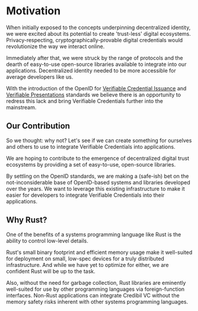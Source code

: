 # Motivation

When initially exposed to the concepts underpinning decentralized identity, we were excited about its potential to create 'trust-less' digital ecosystems. Privacy-respecting, cryptographically-provable digital credentials would revolutionize the way we interact online.

Immediately after that, we were struck by the range of protocols and the dearth of easy-to-use open-source libraries available to integrate into our applications. Decentralized identity needed to be more accessible for average developers like us.

With the introduction of the OpenID for [Verifiable Credential Issuance](<https://openid.net/specs/openid-4-verifiable-credential-issuance-1_0.html>) and [Verifiable Presentations](<https://openid.net/specs/openid-4-verifiable-presentations-1_0.html>) standards we believe there is an opportunity to redress this lack and bring Verifiable Credentials further into the mainstream.

## Our Contribution

So we thought: why not? Let's see if we can create something for ourselves and others to use to integrate Verifiable Credentials into applications.

We are hoping to contribute to the emergence of decentralized digital trust ecosystems by providing a set of easy-to-use, open-source libraries.

By settling on the OpenID standards, we are making a (safe-ish) bet on the not-inconsiderable base of OpenID-based systems and libraries developed over the years. We want to leverage this existing infrastructure to make it easier for developers to integrate Verifiable Credentials into their applications.

## Why Rust?

One of the benefits of a systems programming language like Rust is the ability to control low-level details.

Rust's small binary footprint and efficient memory usage make it well-suited for deployment on small, low-spec devices for a truly distributed infrastructure. And while we have yet to optimize for either, we are confident Rust will be up to the task.

Also, without the need for garbage collection, Rust libraries are eminently well-suited for use by other programming languages via foreign-function interfaces. Non-Rust applications can integrate Credibil VC without the memory safety risks inherent with other systems programming languages.
